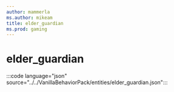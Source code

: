 ```yaml
---
author: mammerla
ms.author: mikeam
title: elder_guardian
ms.prod: gaming
---
```


# elder_guardian

:::code language="json" source="../../VanillaBehaviorPack/entities/elder_guardian.json":::
